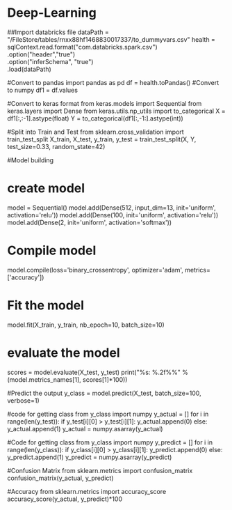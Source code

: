 # Deep-Learning

##Import databricks file
dataPath = "/FileStore/tables/rnxx88hf1468830017337/to_dummyvars.csv"
health = sqlContext.read.format("com.databricks.spark.csv")\
  .option("header","true")\
  .option("inferSchema", "true")\
  .load(dataPath)
  

#Convert to pandas
import pandas as pd
df = health.toPandas()
#Convert to numpy
df1 = df.values


#Convert to keras format
from keras.models import Sequential
from keras.layers import Dense
from keras.utils.np_utils import to_categorical
X = df1[:,:-1].astype(float)
Y = to_categorical(df1[:,-1:].astype(int))

#Split into Train and Test
from sklearn.cross_validation import train_test_split
X_train, X_test, y_train, y_test = train_test_split(X, Y, test_size=0.33, random_state=42)

#Model building
# create model
model = Sequential()
model.add(Dense(512, input_dim=13, init='uniform', activation='relu'))
model.add(Dense(100, init='uniform', activation='relu'))
model.add(Dense(2, init='uniform', activation='softmax'))
# Compile model
model.compile(loss='binary_crossentropy', optimizer='adam', metrics=['accuracy'])


# Fit the model
model.fit(X_train, y_train, nb_epoch=10, batch_size=10)

# evaluate the model
scores = model.evaluate(X_test, y_test)
print("%s: %.2f%%" % (model.metrics_names[1], scores[1]*100))

#Predict the output
y_class = model.predict(X_test, batch_size=100, verbose=1)

#code for getting class from y_class
import numpy
y_actual = []
for i in range(len(y_test)):
  if y_test[i][0] > y_test[i][1]:
    y_actual.append(0)
  else:
    y_actual.append(1)
y_actual = numpy.asarray(y_actual)

#Code for getting class from y_class
import numpy
y_predict = []
for i in range(len(y_class)):
  if y_class[i][0] > y_class[i][1]:
    y_predict.append(0)
  else:
    y_predict.append(1)
y_predict = numpy.asarray(y_predict)

#Confusion Matrix
from sklearn.metrics import confusion_matrix
confusion_matrix(y_actual, y_predict)

#Accuracy
from sklearn.metrics import accuracy_score
accuracy_score(y_actual, y_predict)*100

